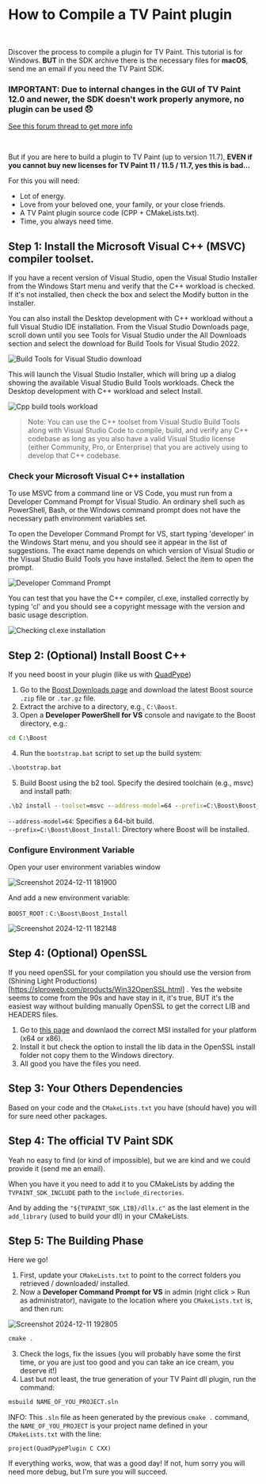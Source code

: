 # How to Compile a TV Paint plugin

<br/>

Discover the process to compile a plugin for TV Paint. This tutorial is for Windows. **BUT** in the SDK archive there is the necessary files for **macOS**, send me an email if you need the TV Paint SDK.
<br/>

### IMPORTANT: Due to internal changes in the GUI of TV Paint 12.0 and newer, the SDK doesn't work properly anymore, no plugin can be used 😞

[See this forum thread to get more info](http://tvpaint.net/forum/viewtopic.php?t=16705&sid=be17218e1d2e16d348d2d82ad235eddd)

<br/>

But if you are here to build a plugin to TV Paint (up to version 11.7), **EVEN if you cannot buy new licenses for TV Paint 11 / 11.5 / 11.7, yes this is bad...** 

For this you will need:
- Lot of energy.
- Love from your beloved one, your family, or your close friends.
- A TV Paint plugin source code (CPP + CMakeLists.txt).
- Time, you always need time.


## Step 1: Install the Microsoft Visual C++ (MSVC) compiler toolset.

If you have a recent version of Visual Studio, open the Visual Studio Installer from the Windows Start menu and verify that the C++ workload is checked. If it's not installed, then check the box and select the Modify button in the installer.

You can also install the Desktop development with C++ workload without a full Visual Studio IDE installation. From the Visual Studio Downloads page, scroll down until you see Tools for Visual Studio under the All Downloads section and select the download for Build Tools for Visual Studio 2022.

![Build Tools for Visual Studio download](https://github.com/user-attachments/assets/817b7f57-5263-4bbf-a8f6-4cf35567c192)


This will launch the Visual Studio Installer, which will bring up a dialog showing the available Visual Studio Build Tools workloads. Check the Desktop development with C++ workload and select Install.

![Cpp build tools workload](https://github.com/user-attachments/assets/2febd320-0a51-4241-b5d4-63ba771ad6cc)

> Note: You can use the C++ toolset from Visual Studio Build Tools along with Visual Studio Code to compile, build, and verify any C++ codebase as long as you also have a valid Visual Studio license (either Community, Pro, or Enterprise) that you are actively using to develop that C++ codebase.

### Check your Microsoft Visual C++ installation
To use MSVC from a command line or VS Code, you must run from a Developer Command Prompt for Visual Studio. An ordinary shell such as PowerShell, Bash, or the Windows command prompt does not have the necessary path environment variables set.

To open the Developer Command Prompt for VS, start typing 'developer' in the Windows Start menu, and you should see it appear in the list of suggestions. The exact name depends on which version of Visual Studio or the Visual Studio Build Tools you have installed. Select the item to open the prompt.

![Developer Command Prompt](https://github.com/user-attachments/assets/17d9ee37-c4d9-40c4-8808-bbd690d13d69)

You can test that you have the C++ compiler, cl.exe, installed correctly by typing 'cl' and you should see a copyright message with the version and basic usage description.

![Checking cl.exe installation](https://github.com/user-attachments/assets/a02edfbe-89bf-4e6b-a23e-8031016be0a5)

## Step 2: (Optional) Install Boost C++

If you need boost in your plugin (like us with [QuadPype](https://github.com/quadproduction/quadpype))

1. Go to the [Boost Downloads page](https://www.boost.org/users/download/) and download the latest Boost source `.zip` file or `.tar.gz` file.
2. Extract the archive to a directory, e.g., `C:\Boost`.
3. Open a **Developer PowerShell for VS** console and navigate to the Boost directory, e.g.:
```cmd
cd C:\Boost
```
4. Run the `bootstrap.bat` script to set up the build system:
```cmd
.\bootstrap.bat
```
5. Build Boost using the b2 tool. Specify the desired toolchain (e.g., msvc) and install path:
```cmd
.\b2 install --toolset=msvc --address-model=64 --prefix=C:\Boost\Boost_Install
```

`--address-model=64`: Specifies a 64-bit build.  
`--prefix=C:\Boost\Boost_Install`: Directory where Boost will be installed.

###  Configure Environment Variable

Open your user environment variables window

![Screenshot 2024-12-11 181900](https://github.com/user-attachments/assets/19e63393-0b85-44f2-bba1-113b45ce9401)

And add a new environment variable:

`BOOST_ROOT` : `C:\Boost\Boost_Install`

![Screenshot 2024-12-11 182148](https://github.com/user-attachments/assets/641e7ff1-b455-4db5-9428-d12fd6a07f73)


## Step 4: (Optional) OpenSSL
If you need openSSL for your compilation you should use the version from (Shining Light Productions)[https://slproweb.com/products/Win32OpenSSL.html] .
Yes the website seems to come from the 90s and have stay in it, it's true, BUT it's the easiest way without building manually OpenSSL to get the correct LIB and HEADERS files.

1. Go to [this page](https://slproweb.com/products/Win32OpenSSL.html) and downlaod the correct MSI installed for your platform (x64 or x86).
2. Install it but check the option to install the lib data in the OpenSSL install folder not copy them to the Windows directory.
3. All good you have the files you need.

## Step 3: Your Others Dependencies

Based on your code and the `CMakeLists.txt` you have (should have) you will for sure need other packages.

## Step 4: The official TV Paint SDK

Yeah no easy to find (or kind of impossible), but we are kind and we could provide it (send me an email).

When you have it you need to add it to you CMakeLists by adding the `TVPAINT_SDK_INCLUDE` path to the `include_directories`.

And by adding the `"${TVPAINT_SDK_LIB}/dllx.c"` as the last element in the `add_library` (used to build your dll) in your CMakeLists.

## Step 5: The Building Phase

Here we go!

1. First, update your `CMakeLists.txt` to point to the correct folders you retrieved / downloaded/ installed.
2. Now a **Developer Command Prompt for VS** in admin (right click > Run as administrator), navigate to the location where you `CMakeLists.txt` is, and then run:

![Screenshot 2024-12-11 192805](https://github.com/user-attachments/assets/d0802e16-3a71-4dd1-9f86-65320344e834)

```cmd
cmake .
```
3. Check the logs, fix the issues (you will probably have some the first time, or you are just too good and you can take an ice cream, you deserve it!)
4. Last but not least, the true generation of your TV Paint dll plugin, run the command:
```cmd
msbuild NAME_OF_YOU_PROJECT.sln
```

INFO: This `.sln` file as heen generated by the previous `cmake .` command, the `NAME_OF_YOU_PROJECT` is your project name defined in your `CMakeLists.txt` with the line:
```
project(QuadPypePlugin C CXX)
```

If everything works, wow, that was a good day! If not, hum sorry you will need more debug, but I'm sure you will succeed. 



